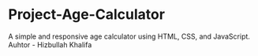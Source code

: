 # Project-Age-Calculator
A simple and responsive age calculator using HTML, CSS, and JavaScript.
<br>
Auhtor - Hizbullah Khalifa
